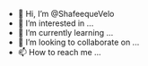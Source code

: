 - 👋 Hi, I’m @ShafeequeVelo
- 👀 I’m interested in ...
- 🌱 I’m currently learning ...
- 💞️ I’m looking to collaborate on ...
- 📫 How to reach me ...

<!---
ShafeequeVelo/ShafeequeVelo is a ✨ special ✨ repository because its `README.md` (this file) appears on your GitHub profile.
You can click the Preview link to take a look at your changes.
--->
